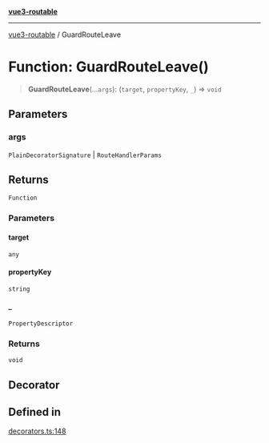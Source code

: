[**vue3-routable**](../README.md)

***

[vue3-routable](../globals.md) / GuardRouteLeave

# Function: GuardRouteLeave()

> **GuardRouteLeave**(...`args`): (`target`, `propertyKey`, `_`) => `void`

## Parameters

### args

`PlainDecoratorSignature` | `RouteHandlerParams`

## Returns

`Function`

### Parameters

#### target

`any`

#### propertyKey

`string`

#### \_

`PropertyDescriptor`

### Returns

`void`

## Decorator

## Defined in

[decorators.ts:148](https://github.com/cleverplatypus/vue3-routable/blob/87cf44a88c3a74106c60f1327e2be92f2bbacca6/src/decorators.ts#L148)
